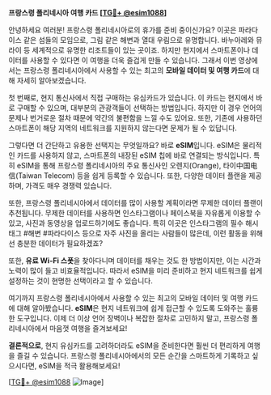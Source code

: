 **프랑스령 폴리네시아 여행 카드 [[TG💪+ @esim1088](https://t.me/s/esim1088)]**

안녕하세요 여러분! 프랑스령 폴리네시아로의 휴가를 준비 중이신가요? 이곳은 파라다이스 같은 섬들의 모임으로, 그림 같은 해변과 열대 우림으로 유명합니다. 바누아레와 뮤라이 등 세계적으로 유명한 리조트들이 있는 곳이죠. 하지만 현지에서 스마트폰이나 데이터를 사용할 수 있다면 이 여행을 더욱 즐겁게 만들 수 있습니다. 그래서 이번 영상에서는 프랑스령 폴리네시아에서 사용할 수 있는 최고의 **모바일 데이터 및 여행 카드**에 대해 자세히 알아보겠습니다.

첫 번째로, 현지 통신사에서 직접 구매하는 유심카드가 있습니다. 이 카드는 현지에서 바로 구매할 수 있으며, 대부분의 관광객들이 선택하는 방법입니다. 하지만 이 경우 언어의 문제나 번거로운 절차 때문에 약간의 불편함을 느낄 수도 있어요. 또한, 기존에 사용하던 스마트폰이 해당 지역의 네트워크를 지원하지 않는다면 문제가 될 수 있답니다.

그렇다면 더 간단하고 유용한 선택지는 무엇일까요? 바로 **eSIM**입니다. eSIM은 물리적인 카드를 사용하지 않고, 스마트폰의 내장된 eSIM 칩에 바로 연결되는 방식입니다. 특히 eSIM을 통해 프랑스령 폴리네시아의 주요 통신사인 오렌지(Orange), 타이中国电信(Taiwan Telecom) 등을 쉽게 등록할 수 있습니다. 또한, 다양한 데이터 플랜을 제공하며, 가격도 매우 경쟁력 있습니다.

또한, 프랑스령 폴리네시아에서 데이터를 많이 사용할 계획이라면 무제한 데이터 플랜이 추천됩니다. 무제한 데이터를 사용하면 인스타그램이나 페이스북을 자유롭게 이용할 수 있고, 사진과 동영상을 업로드하기에도 좋습니다. 특히 이곳은 인스타그램의 필수 해시태그 #해변 #파라다이스 등으로 자주 사진을 올리는 사람들이 많은데, 이런 활동을 위해선 충분한 데이터가 필요하겠죠?

또한, **유료 Wi-Fi 스폿**을 찾아다니며 데이터를 채우는 것도 한 방법이지만, 이는 시간과 노력이 많이 들고 비효율적입니다. 따라서 eSIM을 미리 준비하고 현지 네트워크를 쉽게 설정하는 것이 현명한 선택이라고 할 수 있습니다.

여기까지 프랑스령 폴리네시아에서 사용할 수 있는 최고의 모바일 데이터 및 여행 카드에 대해 알아봤습니다. **eSIM**은 현지 네트워크에 쉽게 접근할 수 있도록 도와주는 훌륭한 도구입니다. 이제 더 이상 언어 장벽이나 복잡한 절차로 고민하지 말고, 프랑스령 폴리네시아에서 마음껏 여행을 즐겨보세요!

**결론적으로**, 현지 유심카드를 고려하더라도 eSIM을 준비한다면 훨씬 더 편리하게 여행을 즐길 수 있습니다. 프랑스령 폴리네시아에서의 모든 순간을 스마트하게 기록하고 싶으시다면, eSIM을 적극 활용해보세요! 

[[TG💪+ @esim1088](https://t.me/s/esim1088) ![Image](https://i.postimg.cc/Y0z9fWf4/image.png)]